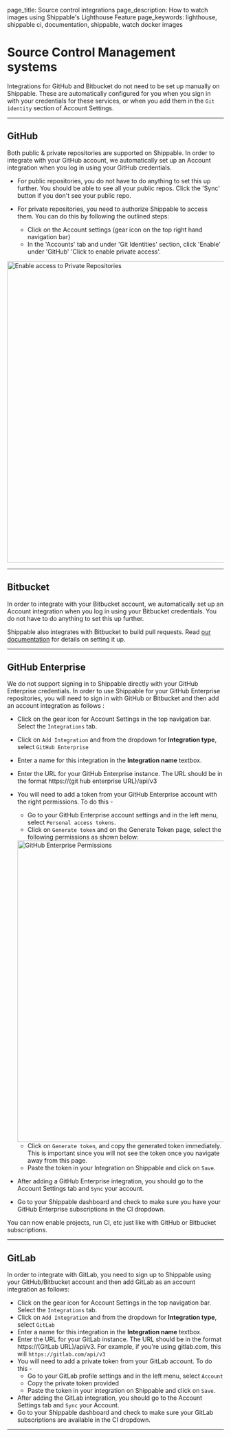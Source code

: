 page_title: Source control integrations
page_description: How to watch images using Shippable's Lighthouse Feature
page_keywords: lighthouse, shippable ci, documentation, shippable, watch docker images

# Source Control Management systems

Integrations for GitHub and Bitbucket do not need to be set up manually on Shippable. These are automatically configured for you when you sign in with your credentials for these services, or when you add them in the `Git identity` section of Account Settings.

---

## GitHub
Both public & private repositories are supported on Shippable. In order to integrate with your GitHub account, we automatically set up an Account integration when you log in using your GitHub credentials. 

- For public repositories, you do not have to do anything to set this up further. You should be able to see all your public repos. Click the 'Sync' button if you don't see your public repo.
- For private repositories, you need to authorize Shippable to access them. You can do this by following the outlined steps:

  - Click on the Account settings (gear icon on the top right hand navigation bar)
  - In the 'Accounts' tab and under 'Git Identities' section, click 'Enable' under 'GitHub' 'Click to enable private access'. 

<img src="../images/int_scm_mv_enable_pvtrepo_access.gif" alt="Enable access to Private Repositories" style="width:700px;"/>

---  

## Bitbucket
In order to integrate with your Bitbucket account, we automatically set up an Account integration when you log in using your Bitbucket credentials. You do not have to do anything to set this up further. 

Shippable also integrates with Bitbucket to build pull requests. Read [our documentation](ci_configure/#bitbucket) for details on setting it up.

---

## GitHub Enterprise
We do not support signing in to Shippable directly with your GitHub Enterprise credentials. In order to use Shippable for your GitHub Enterprise repositories, you will need to sign in with GitHub or Bitbucket and then add an account integration as follows :

- Click on the gear icon for Account Settings in the top navigation bar. Select the `Integrations` tab.
- Click on `Add Integration` and from the dropdown for **Integration type**, select `GitHub Enterprise`
- Enter a name for this integration in the **Integration name** textbox.
- Enter the URL for your GitHub Enterprise instance. The URL should be in the format https://(git hub enterprise URL)/api/v3
- You will need to add a token from your GitHub Enterprise account with the right permissions. To do this -
    - Go to your GitHub Enterprise account settings and in the left menu, select
   `Personal access tokens`.
    - Click on `Generate token` and on the Generate Token page, select the following permissions as shown below:

    <img src="../images/int_github_enterprise_permissions.png" alt="GitHub Enterprise Permissions" style="width:700px;"/>

    - Click on `Generate token`, and copy the generated token immediately. This is important since you will not see the token once you navigate away from this page.
    - Paste the token in your Integration on Shippable and click on `Save`.   
- After adding a GitHub Enterprise integration, you should go to the Account Settings tab and `Sync` your account.
- Go to your Shippable dashboard and check to make sure you have your GitHub Enterprise subscriptions in the CI dropdown.

You can now enable projects, run CI, etc just like with GitHub or Bitbucket subscriptions.

---

## GitLab
In order to integrate with GitLab, you need to sign up to Shippable using your GitHub/Bitbucket account and then add GitLab as an account integration as follows:

- Click on the gear icon for Account Settings in the top navigation bar. Select the `Integrations` tab.
- Click on `Add Integration` and from the dropdown for **Integration type**, select `GitLab`
- Enter a name for this integration in the **Integration name** textbox.
- Enter the URL for your GitLab instance. The URL should be in the format https://(GitLab URL)/api/v3. For example, if you're using gitlab.com, this will `https://gitlab.com/api/v3`
- You will need to add a private token from your GitLab account. To do this -
    - Go to your GitLab profile settings and in the left menu, select
    `Account`
    - Copy the private token provided
    - Paste the token in your integration on Shippable and click on `Save`.
- After adding the GitLab integration, you should go to the Account Settings tab and `Sync` your Account.
- Go to your Shippable dashboard and check to make sure your GitLab subscriptions are available in the CI dropdown.

---
